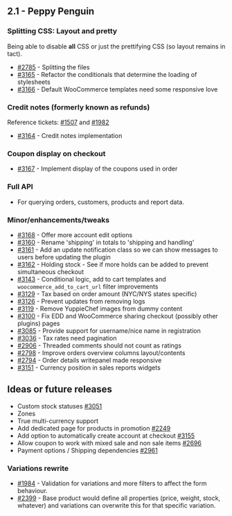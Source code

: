 ## 2.1 - Peppy Penguin

### Splitting CSS: Layout and pretty
Being able to disable **all** CSS or just the prettifying CSS (so layout remains in tact).
* [#2785](https://github.com/woothemes/woocommerce/issues/2785) - Splitting the files
* [#3165](https://github.com/woothemes/woocommerce/issues/3165) - Refactor the conditionals that determine the loading of stylesheets
* [#3166](https://github.com/woothemes/woocommerce/issues/3166) - Default WooCommerce templates need some responsive love

### Credit notes (formerly known as refunds)
Reference tickets: [#1507](https://github.com/woothemes/woocommerce/issues/1507) and [#1982](https://github.com/woothemes/woocommerce/issues/1982)
* [#3164](https://github.com/woothemes/woocommerce/issues/3164) - Credit notes implementation

### Coupon display on checkout

* [#3167](https://github.com/woothemes/woocommerce/issues/3167) - Implement display of the coupons used in order

### Full API

* For querying orders, customers, products and report data.

### Minor/enhancements/tweaks

* [#3168](https://github.com/woothemes/woocommerce/issues/3168) - Offer more account edit options
* [#3160](https://github.com/woothemes/woocommerce/issues/3160) - Rename 'shipping' in totals to 'shipping and handling'
* [#3161](https://github.com/woothemes/woocommerce/issues/3161) - Add an update notification class so we can show messages to users before updating the plugin
* [#3162](https://github.com/woothemes/woocommerce/issues/3162) - Holding stock - See if more holds can be added to prevent simultaneous checkout
* [#3143](https://github.com/woothemes/woocommerce/issues/3143) - Conditional logic, add to cart templates and `woocommerce_add_to_cart_url` filter improvements
* [#3129](https://github.com/woothemes/woocommerce/issues/3129) - Tax based on order amount (NYC/NYS states specific)
* [#3126](https://github.com/woothemes/woocommerce/issues/3126) - Prevent updates from removing logs
* [#3119](https://github.com/woothemes/woocommerce/issues/3119) - Remove YuppieChef images from dummy content
* [#3100](https://github.com/woothemes/woocommerce/issues/3100) - Fix EDD and WooCommerce sharing checkout (possibly other plugins) pages
* [#3085](https://github.com/woothemes/woocommerce/issues/3085) - Provide support for username/nice name in registration
* [#3036](https://github.com/woothemes/woocommerce/issues/3036) - Tax rates need pagination
* [#2906](https://github.com/woothemes/woocommerce/issues/2906) - Threaded comments should not count as ratings
* [#2798](https://github.com/woothemes/woocommerce/issues/2798) - Improve orders overview columns layout/contents
* [#2794](https://github.com/woothemes/woocommerce/issues/2794) - Order details writepanel made responsive
* [#3151](https://github.com/woothemes/woocommerce/issues/3151) - Currency position in sales reports widgets

## Ideas or future releases

- Custom stock statuses [#3051](https://github.com/woothemes/woocommerce/issues/3051)
- Zones
- True multi-currency support
- Add dedicated page for products in promotion [#2249](https://github.com/woothemes/woocommerce/issues/2249)
- Add option to automatically create account at checkout [#3155](https://github.com/woothemes/woocommerce/issues/3155)
- Allow coupon to work with mixed sale and non sale items [#2696](https://github.com/woothemes/woocommerce/issues/2696)
- Payment options / Shipping dependencies [#2961](https://github.com/woothemes/woocommerce/issues/2961)

### Variations rewrite

* [#1984](https://github.com/woothemes/woocommerce/issues/1984) - Validation for variations and more filters to affect the form behaviour.
* [#2399](https://github.com/woothemes/woocommerce/issues/2399) - Base product would define all properties (price, weight, stock, whatever) and variations can overwrite this for that specific variation.